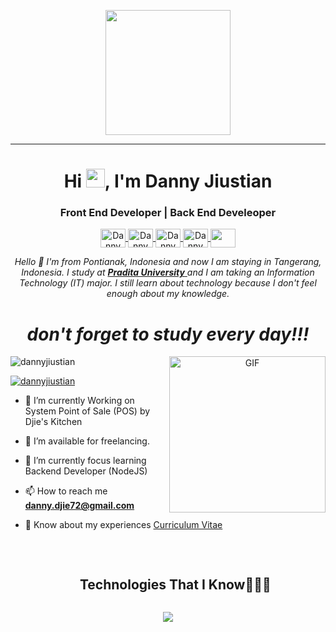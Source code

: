 <p align="center">
  <img src="https://github.com/dannyjiustian/DannyJiustianProfile/assets/26474898/bc00d06b-534e-4f16-9546-68b5b5fe9e76" height="200" width="auto"/>
</p>
<hr>
<h1 align="center">Hi <img src="https://github.com/dannyjiustian/DannyJiustianProfile/assets/26474898/b55e4edb-eaaa-4381-b8e2-f45d25167d8a" width="30px">, I'm Danny Jiustian </h1>
<h3 align="center">Front End Developer | Back End Develeoper</h3>
<p align="center">
  <a href="https://www.linkedin.com/in/dannyjiustian" target="blank">
    <img align="center" src="https://www.svgrepo.com/show/452047/linkedin-1.svg" alt="Danny Jiustian" height="30" width="40" />
  </a>
  <a href="https://www.facebook.com/danny.jiustian.3" target="blank">
    <img align="center" src="https://www.svgrepo.com/show/452196/facebook-1.svg" alt="Danny Jiustian" height="30" width="40" />
  </a>
  <a href="https://www.dribbble.com/dannyjiustian" target="blank">
    <img align="center" src="https://www.svgrepo.com/show/343549/dribble-network-communication-internet-interaction.svg" alt="Danny Jiustian" height="30" width="40" />
  </a>
  <a href="https://www.instagram.com/dannyjiustian" target="blank">
    <img align="center" src="https://www.svgrepo.com/show/452229/instagram-1.svg" alt="Danny Jiustian" height="30" width="40" />
  </a>
  <a href="mailto: danny.djie72@gmail.com">
    <img align="center" src="https://www.svgrepo.com/show/452213/gmail.svg" height="30" width="40" />
  </a>
</p>
</p>
<p align="center">
  <em> Hello 👋 I'm from Pontianak, Indonesia and now I am staying in Tangerang, Indonesia. I study at <a href="https://www.pradita.ac.id/">
      <b>Pradita University</b>
    </a> and I am taking an Information Technology (IT) major. I still learn about technology because I don't feel enough about my knowledge. </em>
  <br>
  <b>
    <i>
      <h1 align="center">don't forget to study every day!!!</h1>
    </i>
  </b>
</p>
<a target="_blank" align="center">
  <img align="right" top="500" height="250" width="auto" alt="GIF" src="https://github.com/dannyjiustian/dannyjiustian/assets/26474898/79d36ba3-48f1-48ab-a25e-7687e7f07954">
</a>
<p align="left">
  <img src="https://komarev.com/ghpvc/?username=dannyjiustian&label=Profile%20views&color=0e75b6&style=flat" alt="dannyjiustian" />
</p>
<p align="left">
  <a href="https://instagram.com/dannyjiustian" target="blank">
    <img src="https://img.shields.io/twitter/follow/dannyjiustian?logo=instagram&style=for-the-badge" alt="dannyjiustian" />
  </a>
</p>

- 🌱 I’m currently Working on System Point of Sale (POS) by Djie's Kitchen

- 🤝 I’m available for freelancing.

- 🌱 I’m currently focus learning Backend Developer (NodeJS)

- 📫 How to reach me **danny.djie72@gmail.com**

- 📄 Know about my experiences <a href="https://drive.google.com/file/d/1awNirU30Nff0JwXW-bZhQPtDqhvaXKTv/view" target="blank">Curriculum Vitae</a>
<br />
<div id="user-content-toc">
  <ul align="center">
    <summary>
      <h2 style="display: inline-block">Technologies That I Know👨🏻‍💻</h2>
    </summary>
  </ul>
</div>
<!--tech stack icons-->
<p align="center">
  <a href="https://skillicons.dev">
    <img src="https://skillicons.dev/icons?i=html,css,js,bootstrap,jquery,react,tailwind,figma,dart,flutter,php,laravel,nodejs,express,java,mongodb,mysql,firebase,postman,arduino,c,cpp,git,github,vscode&perline=10" />
  </a>
</p>
<!--
**dannyjiustian/dannyjiustian** is a ✨ _special_ ✨ repository because its `README.md` (this file) appears on your GitHub profile.

Here are some ideas to get you started:

- 🔭 I’m currently working on ...
- 🌱 I’m currently learning ...
- 👯 I’m looking to collaborate on ...
- 🤔 I’m looking for help with ...
- 💬 Ask me about ...
- 📫 How to reach me: ...
- 😄 Pronouns: ...
- ⚡ Fun fact: ...
-->
